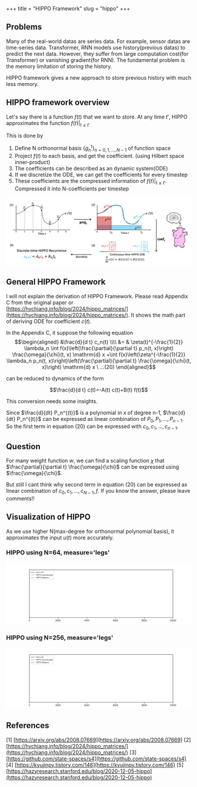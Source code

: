 +++
title = "HIPPO Framework"
slug = "hippo"
+++

## Problems
Many of the real-world datas are series data.
For example, sensor datas are time-series data.
Transformer, RNN models use history(previous datas) to predict the next data. However, they suffer from large computation cost(for Transformer) or vanishing gradient(for RNN). The fundamental problem is the memory limitation of storing the history.

HIPPO framework gives a new approach to store previous history with much less memory.

## HIPPO framework overview
Let's say there is a function $f(t)$ that we want to store. At any time $t'$, HIPPO approximates the function $f(t)|_{t \le t'}$

This is done by
1. Define N orthonormal basis $\{ g_n^t \}_{n=0, 1, ..., N-1}$ of function space
2. Project $f(t)$ to each basis, and get the coefficient. (using Hilbert space inner-product)
3. The coefficients can be described as an dynamic system(ODE)
4. If we discretize the ODE, we can get the coefficients for every timestep
5. These coefficients are the compressed information of $f(t)|_{t \le t'}$. Compressed it into N-coefficients per timestep

<img src="hippo-overview.png" alt="hippo overview">

## General HIPPO Framework
I will not explain the derivation of HIPPO Framework. Please read Appendix C from the original paper or [https://hychiang.info/blog/2024/hippo_matrices/](https://hychiang.info/blog/2024/hippo_matrices/). It shows the math part of deriving ODE for coefficient $c(t)$.

In the Appendix C, it suppose the following equation
$$\begin{aligned}
&\frac{d}{d t} c_n(t) \\\\
&= & \zeta(t)^{-\frac{1}{2}} \lambda_n \int f(x)\left(\frac{\partial}{\partial t} p_n(t, x)\right) \frac{\omega}{\chi}(t, x) \mathrm{d} x +\int f(x)\left(\zeta^{-\frac{1}{2}} \lambda_n p_n(t, x)\right)\left(\frac{\partial}{\partial t} \frac{\omega}{\chi}(t, x)\right) \mathrm{d} x
 \ ...(20) \end{aligned}$$

can be reduced to dynamics of the form

$$\frac{d}{d t} c(t)=-A(t) c(t)+B(t) f(t)$$

This conversion needs some insights.

Since $\frac{d}{dt} P_n^{(t)}$ is a polynomial in $x$ of degree n-1, $\frac{d}{dt} P_n^{(t)}$ can be expressed as linear combination of $P_0, P_1, ..., P_{n-1}$. So the first term in equation (20) can be expressed with $c_0, c_1, ..., c_{n-1}$.

## Question
For many weight function $w$, we can find a scaling function $\chi$ that $\frac{\partial}{\partial t} \frac{\omega}{\chi}$ can be expressed using $\frac{\omega}{\chi}$.

But still I cant think why second term in equation (20) can be expressed as linear combination of $c_0, c_1, ..., c_{N-1}, f$.
If you know the answer, please leave comments!!

## Visualization of HIPPO

As we use higher N(max-degree for orthonormal polynomial basis), it approximates the input $u(t)$ more accurately.

### HIPPO using N=64, measure='legs'
<img src="hippo_framework_legs_N_64.gif" alt="hippo_framework_legs_N_64">

### HIPPO using N=256, measure='legs'
<img src="hippo_framework_legs_N_256.gif" alt="hippo_framework_legs_N_256">

## References
[1] [https://arxiv.org/abs/2008.07669](https://arxiv.org/abs/2008.07669)
[2] [https://hychiang.info/blog/2024/hippo_matrices/](https://hychiang.info/blog/2024/hippo_matrices/)
[3] [https://github.com/state-spaces/s4](https://github.com/state-spaces/s4)
[4] [https://kyujinpy.tistory.com/146](https://kyujinpy.tistory.com/146)
[5] [https://hazyresearch.stanford.edu/blog/2020-12-05-hippo](https://hazyresearch.stanford.edu/blog/2020-12-05-hippo)
